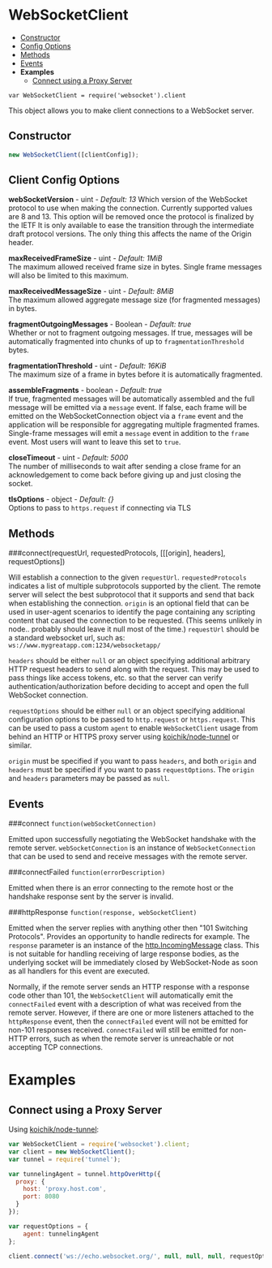 WebSocketClient
===============

* [Constructor](#constructor)
* [Config Options](#client-config-options)
* [Methods](#methods)
* [Events](#events)
* **Examples**
  * [Connect using a Proxy Server](#connect-using-a-proxy-server)

`var WebSocketClient = require('websocket').client`

This object allows you to make client connections to a WebSocket server.

Constructor
-----------
```javascript
new WebSocketClient([clientConfig]);
```

Client Config Options
---------------------
**webSocketVersion** - uint - *Default: 13*
Which version of the WebSocket protocol to use when making the connection.  Currently supported values are 8 and 13.
This option will be removed once the protocol is finalized by the IETF It is only available to ease the transition through the intermediate draft protocol versions. The only thing this affects the name of the Origin header.

**maxReceivedFrameSize** - uint - *Default: 1MiB*  
The maximum allowed received frame size in bytes.  Single frame messages will also be limited to this maximum.

**maxReceivedMessageSize** - uint - *Default: 8MiB*  
The maximum allowed aggregate message size (for fragmented messages) in bytes.
            
**fragmentOutgoingMessages** - Boolean - *Default: true*  
Whether or not to fragment outgoing messages.  If true, messages will be automatically fragmented into chunks of up to `fragmentationThreshold` bytes.
            
**fragmentationThreshold** - uint - *Default: 16KiB*  
The maximum size of a frame in bytes before it is automatically fragmented.

**assembleFragments** - boolean - *Default: true*  
If true, fragmented messages will be automatically assembled and the full message will be emitted via a `message` event. If false, each frame will be emitted on the WebSocketConnection object via a `frame` event and the application will be responsible for aggregating multiple fragmented frames.  Single-frame messages will emit a `message` event in addition to the `frame` event. Most users will want to leave this set to `true`.

**closeTimeout** - uint - *Default: 5000*  
The number of milliseconds to wait after sending a close frame for an acknowledgement to come back before giving up and just closing the socket.

**tlsOptions** - object - *Default: {}*  
Options to pass to `https.request` if connecting via TLS


Methods
-------
###connect(requestUrl, requestedProtocols, [[[origin], headers], requestOptions])

Will establish a connection to the given `requestUrl`.  `requestedProtocols` indicates a list of multiple subprotocols supported by the client.  The remote server will select the best subprotocol that it supports and send that back when establishing the connection.  `origin` is an optional field that can be used in user-agent scenarios to identify the page containing any scripting content that caused the connection to be requested.  (This seems unlikely in node.. probably should leave it null most of the time.)  `requestUrl` should be a standard websocket url, such as:
`ws://www.mygreatapp.com:1234/websocketapp/`

`headers` should be either `null` or an object specifying additional arbitrary HTTP request headers to send along with the request.  This may be used to pass things like access tokens, etc. so that the server can verify authentication/authorization before deciding to accept and open the full WebSocket connection.

`requestOptions` should be either `null` or an object specifying additional configuration options to be passed to `http.request` or `https.request`.  This can be used to pass a custom `agent` to enable `WebSocketClient` usage from behind an HTTP or HTTPS proxy server using [koichik/node-tunnel](https://github.com/koichik/node-tunnel) or similar.

`origin` must be specified if you want to pass `headers`, and both `origin` and `headers` must be specified if you want to pass `requestOptions`.  The `origin` and `headers` parameters may be passed as `null`.


Events
------
###connect
`function(webSocketConnection)`

Emitted upon successfully negotiating the WebSocket handshake with the remote server.  `webSocketConnection` is an instance of `WebSocketConnection` that can be used to send and receive messages with the remote server.

###connectFailed
`function(errorDescription)`

Emitted when there is an error connecting to the remote host or the handshake response sent by the server is invalid.

###httpResponse
`function(response, webSocketClient)`

Emitted when the server replies with anything other then "101 Switching Protocols".  Provides an opportunity to handle redirects for example. The `response` parameter is an instance of the [http.IncomingMessage](http://nodejs.org/api/http.html#http_http_incomingmessage) class.  This is not suitable for handling receiving of large response bodies, as the underlying socket will be immediately closed by WebSocket-Node as soon as all handlers for this event are executed.

Normally, if the remote server sends an HTTP response with a response code other than 101, the `WebSocketClient` will automatically emit the `connectFailed` event with a description of what was received from the remote server.  However, if there are one or more listeners attached to the `httpResponse` event, then the `connectFailed` event will not be emitted for non-101 responses received.  `connectFailed` will still be emitted for non-HTTP errors, such as when the remote server is unreachable or not accepting TCP connections.


Examples
========

Connect using a Proxy Server
----------------------------

Using [koichik/node-tunnel](https://github.com/koichik/node-tunnel):

```javascript
var WebSocketClient = require('websocket').client;
var client = new WebSocketClient();
var tunnel = require('tunnel');

var tunnelingAgent = tunnel.httpOverHttp({
  proxy: {
    host: 'proxy.host.com',
    port: 8080
  }
});

var requestOptions = {
    agent: tunnelingAgent
};

client.connect('ws://echo.websocket.org/', null, null, null, requestOptions);
```
